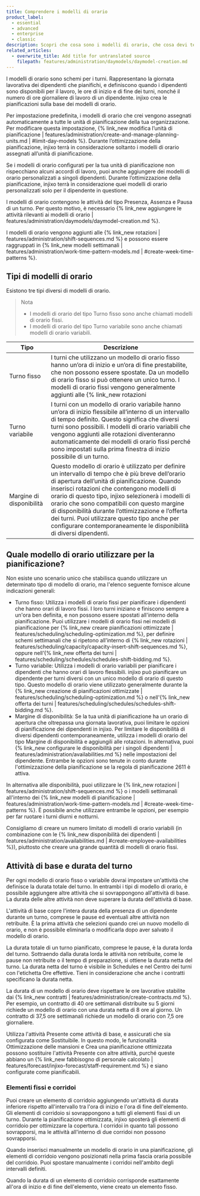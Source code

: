```yaml
---
title: Comprendere i modelli di orario
product_label:
  - essential
  - advanced
  - enterprise
  - classic
description: Scopri che cosa sono i modelli di orario, che cosa devi tenere in considerazione prima di creare un modello di orario, e l'impatto delle modifiche ai modelli di orario sulla pianificazione.
related_articles:
  - overwrite_title: Add title for untranslated source
    filepath: features/administration/daymodels/daymodel-creation.md
---
```


I modelli di orario sono schemi per i turni. Rappresentano la giornata lavorativa dei dipendenti che pianifichi, e definiscono quando i dipendenti sono disponibili per il lavoro, le ore di inizio e di fine dei turni, nonché il numero di ore giornaliere di lavoro di un dipendente. injixo crea le pianificazioni sulla base dei modelli di orario.

Per impostazione predefinita, i modelli di orario che crei vengono assegnati automaticamente a tutte le unità di pianificazione della tua organizzazione. Per modificare questa impostazione, {% link_new modifica l’unità di pianificazione | features/administration/create-and-manage-planning-units.md | #limit-day-models %}. Durante l’ottimizzazione della pianificazione, injixo terrà in considerazione soltanto i modelli di orario assegnati all’unità di pianificazione.

Se i modelli di orario configurati per la tua unità di pianificazione non rispecchiano alcuni accordi di lavoro, puoi anche aggiungere dei modelli di orario personalizzati a singoli dipendenti. Durante l’ottimizzazione della pianificazione, injixo terrà in considerazione quei modelli di orario personalizzati solo per il dipendente in questione.

I modelli di orario contengono le attività del tipo Presenza, Assenza e Pausa di un turno. Per questo motivo, è necessario {% link_new aggiungere le attività rilevanti ai modelli di orario | features/administration/daymodels/daymodel-creation.md %}.  <!--  Add #add-activities-to-day-models when IT day model creation is updated-->

I modelli di orario vengono aggiunti alle {% link_new rotazioni | features/administration/shift-sequences.md %} e possono essere raggruppati in {% link_new modelli settimanali | features/administration/work-time-pattern-models.md | #create-week-time-patterns %}.


## Tipi di modelli di orario

Esistono tre tipi diversi di modelli di orario. 

> Nota
> 
> - I modelli di orario del tipo Turno fisso sono anche chiamati modelli di orario fissi.<br> 
> - I modelli di orario del tipo Turno variabile sono anche chiamati modelli di orario variabili.


| Tipo                | Descrizione                                                                                                                                                                                                                                                                                              |
| ------------------- | -------------------------------------------------------------------------------------------------------------------------------------------------------------------------------------------------------------------------------------------------------------------------------------------------------- |
| Turno fisso         | I turni che utilizzano un modello di orario fisso hanno un’ora di inizio e un’ora di fine prestabilite, che non possono essere spostate. Da un modello di orario fisso si può ottenere un unico turno. I modelli di orario fissi vengono generalmente aggiunti alle {% link_new rotazioni | features/administration/shift-sequences.md %}.                                      |
| Turno variabile      | I turni con un modello di orario variabile hanno un’ora di inizio flessibile all’interno di un intervallo di tempo definito. Questo significa che diversi turni sono possibili. I modelli di orario variabili che vengono aggiunti alle rotazioni diventeranno automaticamente dei modelli di orario fissi perché sono impostati sulla prima finestra di inizio possibile di un turno. |
| Margine di disponibilità | Questo modello di orario è utilizzato per definire un intervallo di tempo che è più breve dell’orario di apertura dell’unità di pianificazione. Quando inserisci rotazioni che contengono modelli di orario di questo tipo, injixo selezionerà i modelli di orario che sono compatibili con questo margine di disponibilità durante l’ottimizzazione e l’offerta dei turni. Puoi utilizzare questo tipo anche per configurare contemporaneamente le disponibilità di diversi dipendenti.          |

## Quale modello di orario utilizzare per la pianificazione?

Non esiste uno scenario unico che stabilisca quando utilizzare un determinato tipo di modello di orario, ma l'elenco seguente fornisce alcune indicazioni generali:

- Turno fisso: Utilizza i modelli di orario fissi per pianificare i dipendenti che hanno orari di lavoro fissi. I loro turni iniziano e finiscono sempre a un'ora ben definita, e non possono essere spostati all'interno della pianificazione.
Puoi utilizzare i modelli di orario fissi nei modelli di pianificazione per {% link_new creare pianificazioni ottimizzate | features/scheduling/scheduling-optimization.md %}, per definire schemi settimanali che si ripetono all’interno di {% link_new rotazioni | features/scheduling/capacity/capacity-insert-shift-sequences.md %}, oppure nell’{% link_new offerta dei turni | features/scheduling/schedules/schedules-shift-bidding.md %}.
- Turno variabile: Utilizza i modelli di orario variabili per pianificare i dipendenti che hanno orari di lavoro flessibili. injixo può pianificare un dipendente per turni diversi con un unico modello di orario di questo tipo. Questo modello di orario viene utilizzato generalmente durante la {% link_new creazione di pianificazioni ottimizzate | features/scheduling/scheduling-optimization.md %} o nell'{% link_new offerta dei turni | features/scheduling/schedules/schedules-shift-bidding.md %}.
- Margine di disponibilità: Se la tua unità di pianificazione ha un orario di apertura che oltrepassa una giornata lavorativa, puoi limitare le opzioni di pianificazione dei dipendenti in injixo. Per limitare le disponibilità di diversi dipendenti contemporaneamente, utilizza i modelli di orario del tipo Margine di disponibilità e aggiungili alle rotazioni. In alternativa, puoi {% link_new configurare le disponibilità per i singoli dipendenti | features/administration/availabilities.md %} nelle impostazioni del dipendente. Entrambe le opzioni sono tenute in conto durante l'ottimizzazione della pianificazione se la regola di pianificazione 2611 è attiva.

In alternativa alle disponibilità, puoi utilizzare le {% link_new rotazioni | features/administration/shift-sequences.md %} o i modelli settimanali all'interno dei {% link_new modelli di pianificazione | features/administration/work-time-pattern-models.md | #create-week-time-patterns %}. È possibile anche utilizzare entrambe le opzioni, per esempio per far ruotare i turni diurni e notturni.

Consigliamo di creare un numero limitato di modelli di orario variabili (in combinazione con le {% link_new disponibilità dei dipendenti | features/administration/availabilities.md | #create-employee-availabilities %}), piuttosto che creare una grande quantità di modelli di orario fissi.

## Attività di base e durata del turno

Per ogni modello di orario fisso o variabile dovrai impostare un'attività che definisce la durata totale del turno. In entrambi i tipi di modello di orario, è possibile aggiungere altre attività che si sovrappongono all'attività di base. La durata delle altre attività non deve superare la durata dell'attività di base.

L'attività di base copre l'intera durata della presenza di un dipendente durante un turno, comprese le pause ed eventuali altre attività non retribuite. È la prima attività che selezioni quando crei un nuovo modello di orario, e non è possibile eliminarla o modificarla dopo aver salvato il modello di orario.

La durata totale di un turno pianificato, comprese le pause, è la durata lorda del turno. Sottraendo dalla durata lorda le attività non retribuite, come le pause non retribuite o il tempo di preparazione, si ottiene la durata netta del turno. La durata netta del turno è visibile in Schedules e nel Centro dei turni con l'etichetta Ore effettive. Tieni in considerazione che anche i contratti specificano la durata netta.

La durata di un modello di orario deve rispettare le ore lavorative stabilite dai {% link_new contratti | features/administration/create-contracts.md %}.
Per esempio, un contratto di 40 ore settimanali distribuite su 5 giorni richiede un modello di orario con una durata netta di 8 ore al giorno. Un contratto di 37,5 ore settimanali richiede un modello di orario con 7,5 ore giornaliere.

Utilizza l'attività Presente come attività di base, e assicurati che sia configurata come Sostituibile. In questo modo, le funzionalità Ottimizzazione delle mansioni e Crea una pianificazione ottimizzata possono sostituire l'attività Presente con altre attività, purché queste abbiano un {% link_new fabbisogno di personale calcolato | features/forecast/injixo-forecast/staff-requirement.md %} e siano configurate come pianificabili.

### Elementi fissi e corridoi

Puoi creare un elemento di corridoio aggiungendo un'attività di durata inferiore rispetto all'intervallo tra l'ora di inizio e l'ora di fine dell'elemento. Gli elementi di corridoio si sovrappongono a tutti gli elementi fissi di un turno. Durante la pianificazione ottimizzata, injixo sposterà gli elementi di corridoio per ottimizzare la copertura. I corridoi in quanto tali possono sovrapporsi, ma le attività all'interno di due corridoi non possono sovrapporsi.

Quando inserisci manualmente un modello di orario in una pianificazione, gli elementi di corridoio vengono posizionati nella prima fascia oraria possibile del corridoio. Puoi spostare manualmente i corridoi nell'ambito degli intervalli definiti.

Quando la durata di un elemento di corridoio corrisponde esattamente all'ora di inizio e di fine dell'elemento, viene creato un elemento fisso.

